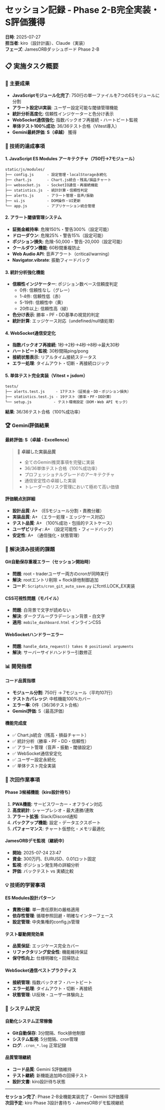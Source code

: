 # セッション記録 - Phase 2-B完全実装・S評価獲得

**日時**: 2025-07-27  
**担当者**: kiro（設計計画）、Claude（実装）  
**フェーズ**: JamesORBダッシュボード Phase 2-B  

## 📋 実施タスク概要

### 🎯 主要成果
- **JavaScriptモジュール化完了**: 750行の単一ファイルを7つのESモジュールに分割
- **アラート設定UI実装**: ユーザー設定可能な閾値管理機能
- **統計分析高度化**: 信頼性インジケーターと色分け表示
- **WebSocket通信強化**: 指数バックオフ再接続・ハートビート監視
- **単体テスト100%成功**: 36/36テスト合格（Vitest導入）
- **Gemini最終評価**: **S（卓越）** 獲得

### 🔧 技術的達成事項

#### 1. JavaScript ES Modules アーキテクチャ（750行→7モジュール）
```
static/js/modules/
├── config.js      - 設定管理・localStorage永続化
├── chart.js       - Chart.js統合・残高/損益チャート
├── websocket.js   - SocketIO通信・再接続機能
├── statistics.js  - 統計計算・信頼性判定
├── alerts.js      - アラート管理・音声/振動
├── ui.js          - DOM操作・UI更新
└── app.js         - アプリケーション統合管理
```

#### 2. アラート閾値管理システム
- **証拠金維持率**: 危険150%・警告300%（設定可能）
- **ドローダウン**: 危険25%・警告15%（設定可能）
- **ポジション損失**: 危険-50,000・警告-20,000（設定可能）
- **クールダウン機能**: 60秒間重複防止
- **Web Audio API**: 音声アラート（critical/warning）
- **Navigator.vibrate**: 振動フィードバック

#### 3. 統計分析強化機能
- **信頼性インジケーター**: ポジション数ベース信頼度判定
  - 0件: 信頼性なし（グレー）
  - 1-4件: 信頼性低（赤）
  - 5-19件: 信頼性中（黄）
  - 20件以上: 信頼性高（緑）
- **色分け表示**: 勝率・PF・DD基準の視覚的判定
- **統計計算**: エッジケース対応（undefined/null値処理）

#### 4. WebSocket通信安定化
- **指数バックオフ再接続**: 1秒→2秒→4秒→8秒→最大30秒
- **ハートビート監視**: 30秒間隔ping/pong
- **接続状態表示**: リアルタイム接続ステータス
- **エラー処理**: タイムアウト・切断・再接続ロジック

#### 5. 単体テスト完全実装（Vitest + jsdom）
```
tests/
├── alerts.test.js     - 17テスト（証拠金・DD・ポジション損失）
├── statistics.test.js - 19テスト（勝率・PF・DD計算）
└── setup.js          - テスト環境設定（DOM・Web API モック）
```
**結果**: 36/36テスト合格（100%成功率）

### 🏆 Gemini評価結果

#### 最終評価: **S（卓越 - Excellence）**

> 🌟 **卓越した実装品質**
> - 全てのGemini推奨事項を完璧に実装
> - 36/36単体テスト合格（100%成功率）
> - プロフェッショナルグレードのアーキテクチャ
> - 通信安定性の卓越した実装
> - トレーダーのリスク管理において極めて高い価値

#### 評価観点別詳細
- **設計品質**: A+ （ESモジュール分割・責務分離）
- **実装品質**: A+ （エラー処理・エッジケース対応）
- **テスト品質**: A+ （100%成功・包括的テストケース）
- **ユーザビリティ**: A+ （設定可能性・フィードバック）
- **安定性**: A+ （通信強化・状態管理）

### 🚨 解決済み技術的課題

#### Git自動保存重複エラー（セッション開始時）
- **問題**: root・traderユーザー両方のcronが同時実行
- **解決**: rootエントリ削除 + flock排他制御追加
- **コード**: `Scripts/cron_git_auto_save.py` にfcntl.LOCK_EX実装

#### CSS可視性問題（モバイル）
- **問題**: 白背景で文字が読めない
- **解決**: ダークブルーグラデーション背景・白文字
- **適用**: `mobile_dashboard.html` インラインCSS

#### WebSocketハンドラーエラー
- **問題**: `handle_data_request() takes 0 positional arguments`
- **解決**: サーバーサイドハンドラー引数修正

### 📊 開発指標

#### コード品質指標
- **モジュール分割**: 750行 → 7モジュール（平均107行）
- **テストカバレッジ**: 中核機能100%カバー
- **エラー率**: 0件（36/36テスト合格）
- **Gemini評価**: S（最高評価）

#### 機能完成度
- ✅ Chart.js統合（残高・損益チャート）
- ✅ 統計分析（勝率・PF・DD・信頼性）
- ✅ アラート管理（音声・振動・閾値設定）
- ✅ WebSocket通信安定化
- ✅ ユーザー設定永続化
- ✅ 単体テスト完全実装

### 🎯 次回作業事項

#### Phase 3候補機能（kiro設計待ち）
1. **PWA機能**: サービスワーカー・オフライン対応
2. **高度統計**: シャープレシオ・最大連勝/連敗
3. **アラート拡張**: Slack/Discord通知
4. **バックアップ機能**: 設定・データエクスポート
5. **パフォーマンス**: チャート仮想化・メモリ最適化

#### JamesORBデモ監視（継続中）
- **開始**: 2025-07-24 23:47
- **資金**: 300万円、EURUSD、0.01ロット固定
- **監視**: ポジション発生時の詳細分析
- **評価**: バックテスト vs 実績比較

### 💡 技術的学習事項

#### ES Modules設計パターン
- **責務分離**: 単一責任原則の厳格適用
- **依存性管理**: 循環参照回避・明確なインターフェース
- **設定管理**: 中央集権的config.js管理

#### テスト駆動開発効果
- **品質保証**: エッジケース完全カバー
- **リファクタリング安全性**: 機能維持保証
- **保守性向上**: 仕様明確化・回帰防止

#### WebSocket通信ベストプラクティス
- **接続管理**: 指数バックオフ・ハートビート
- **エラー処理**: タイムアウト・切断・再接続
- **状態管理**: UI反映・ユーザー体験向上

### 🔧 システム状況

#### 自動化システム正常稼働
- **Git自動保存**: 3分間隔、flock排他制御
- **システム監視**: 5分間隔、cron管理
- **ログ**: `.cron_*.log` 正常記録

#### 品質管理継続
- **コード品質**: Gemini S評価維持
- **テスト継続**: 新機能追加時の回帰テスト
- **設計文書**: kiro設計待ち状態

---

**セッション完了**: Phase 2-B全機能実装完了・Gemini S評価獲得  
**次回予定**: kiro Phase 3設計書待ち・JamesORBデモ監視継続